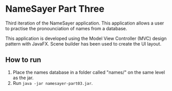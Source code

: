 # NameSayer Part Three
Third iteration of the NameSayer application. This application allows a user to practise the pronounciation of names from a database. 

This application is developed using the Model View Controller (MVC) design pattern with JavaFX. Scene builder has been used to create the UI layout.

## How to run
1. Place the names database in a folder called "names/" on the same level as the jar.
2. Run `java -jar namesayer-part03.jar`.


